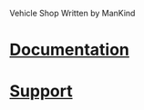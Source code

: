 Vehicle Shop Written by ManKind

# [Documentation](https://mankind-scripts.gitbook.io/documentation/scripts/vehicleshop)

# [Support](https://discord.gg/39fNFepADG)